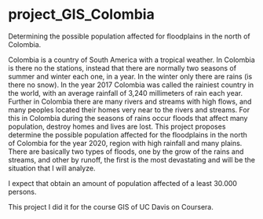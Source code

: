 # project_GIS_Colombia
Determining the possible population affected for floodplains in the north of Colombia.

Colombia is a country of South America with a tropical weather. In Colombia is there no the stations, instead that there are normally two seasons of summer and winter each one, in a year. In the winter only there are rains (is there no snow). In the year 2017 Colombia was called the rainiest country in the world, with an average rainfall of 3,240 millimeters of rain each year. Further in Colombia there are many rivers and streams with high flows, and many peoples located their homes very near to the rivers and streams. For this in Colombia during the seasons of rains occur floods that affect many population, destroy homes and lives are lost.
This project proposes determine the possible population affected for the floodplains in the north of Colombia for the year 2020, region with high rainfall and many plains. There are basically two types of floods, one by the grow of the rains and streams, and other by runoff, the first is the most devastating and will be the situation that I will analyze.

I expect that obtain an amount of population affected of a least 30.000 persons.

This project I did it for the course GIS of UC Davis on Coursera.
